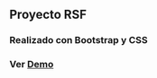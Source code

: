 ## Proyecto RSF
### Realizado con Bootstrap y CSS
### Ver [Demo](https://fabrizionb.github.io/Rsf-Autopartes/)
